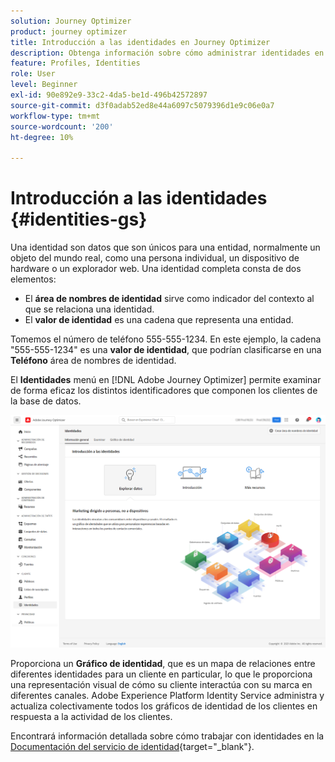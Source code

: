 ```yaml
---
solution: Journey Optimizer
product: journey optimizer
title: Introducción a las identidades en Journey Optimizer
description: Obtenga información sobre cómo administrar identidades en Adobe Journey Optimizer
feature: Profiles, Identities
role: User
level: Beginner
exl-id: 90e892e9-33c2-4da5-be1d-496b42572897
source-git-commit: d3f0adab52ed8e44a6097c5079396d1e9c06e0a7
workflow-type: tm+mt
source-wordcount: '200'
ht-degree: 10%

---
```


# Introducción a las identidades {#identities-gs}

Una identidad son datos que son únicos para una entidad, normalmente un objeto del mundo real, como una persona individual, un dispositivo de hardware o un explorador web. Una identidad completa consta de dos elementos:

* El **área de nombres de identidad** sirve como indicador del contexto al que se relaciona una identidad.
* El **valor de identidad** es una cadena que representa una entidad.

Tomemos el número de teléfono 555-555-1234. En este ejemplo, la cadena &quot;555-555-1234&quot; es una **valor de identidad**, que podrían clasificarse en una **Teléfono** área de nombres de identidad.

El **Identidades** menú en [!DNL Adobe Journey Optimizer] permite examinar de forma eficaz los distintos identificadores que componen los clientes de la base de datos.

![](assets/identities-home.png)

Proporciona un **Gráfico de identidad**, que es un mapa de relaciones entre diferentes identidades para un cliente en particular, lo que le proporciona una representación visual de cómo su cliente interactúa con su marca en diferentes canales. Adobe Experience Platform Identity Service administra y actualiza colectivamente todos los gráficos de identidad de los clientes en respuesta a la actividad de los clientes.

Encontrará información detallada sobre cómo trabajar con identidades en la [Documentación del servicio de identidad](https://experienceleague.adobe.com/docs/experience-platform/identity/home.html?lang=es){target="_blank"}.
